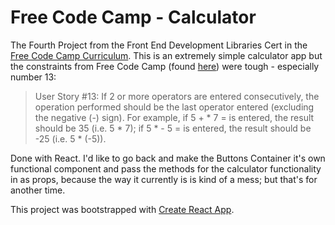 # Free Code Camp - Calculator
The Fourth Project from the Front End Development Libraries Cert in the [Free Code Camp Curriculum](https://www.freecodecamp.org/learn). This is an extremely simple calculator app but the constraints from Free Code Camp (found [here](https://www.freecodecamp.org/learn/front-end-development-libraries/front-end-development-libraries-projects/build-a-javascript-calculator)) were tough - especially number 13:

> User Story #13: If 2 or more operators are entered consecutively, the operation performed should be the last operator entered (excluding the negative (-) sign). For example, if 5 + * 7 = is entered, the result should be 35 (i.e. 5 * 7); if 5 * - 5 = is entered, the result should be -25 (i.e. 5 * (-5)).

Done with React. I'd like to go back and make the Buttons Container it's own functional component and pass the methods for the calculator functionality in as props, because the way it currently is is kind of a mess; but that's for another time.

This project was bootstrapped with [Create React App](https://github.com/facebook/create-react-app).
